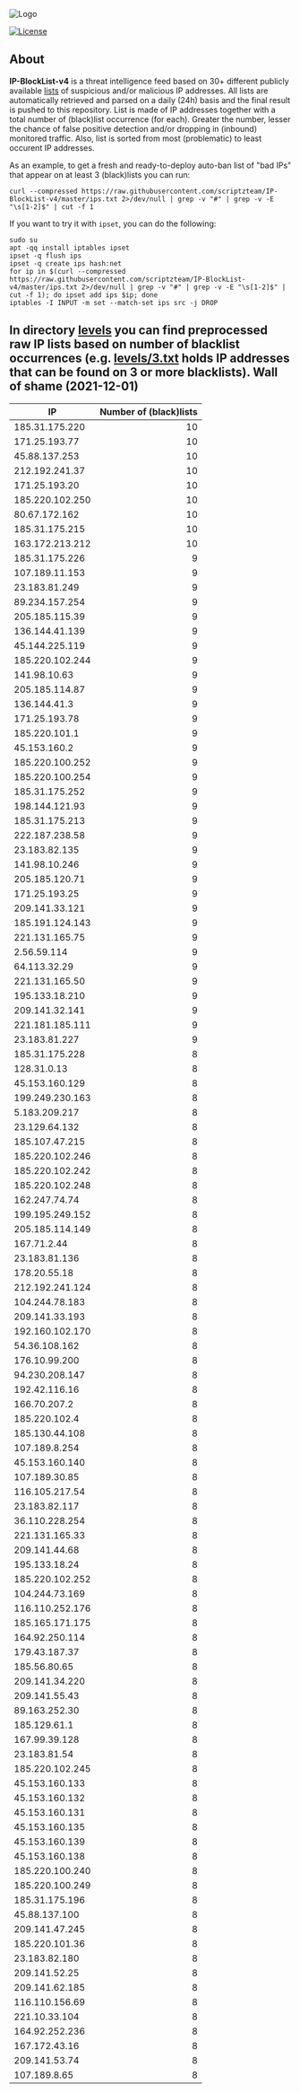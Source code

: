 ![Logo](https://i.imgur.com/PyKLAe7.png)

[![License](https://img.shields.io/badge/license-The_Unlicense-red.svg)](https://unlicense.org/)

About
----

**IP-BlockList-v4** is a threat intelligence feed based on 30+ different publicly available [lists](https://github.com/stamparm/maltrail) of suspicious and/or malicious IP addresses. All lists are automatically retrieved and parsed on a daily (24h) basis and the final result is pushed to this repository. List is made of IP addresses together with a total number of (black)list occurrence (for each). Greater the number, lesser the chance of false positive detection and/or dropping in (inbound) monitored traffic. Also, list is sorted from most (problematic) to least occurent IP addresses.

As an example, to get a fresh and ready-to-deploy auto-ban list of "bad IPs" that appear on at least 3 (black)lists you can run:

```
curl --compressed https://raw.githubusercontent.com/scriptzteam/IP-BlockList-v4/master/ips.txt 2>/dev/null | grep -v "#" | grep -v -E "\s[1-2]$" | cut -f 1
```

If you want to try it with `ipset`, you can do the following:

```
sudo su
apt -qq install iptables ipset
ipset -q flush ips
ipset -q create ips hash:net
for ip in $(curl --compressed https://raw.githubusercontent.com/scriptzteam/IP-BlockList-v4/master/ips.txt 2>/dev/null | grep -v "#" | grep -v -E "\s[1-2]$" | cut -f 1); do ipset add ips $ip; done
iptables -I INPUT -m set --match-set ips src -j DROP
```

In directory [levels](levels) you can find preprocessed raw IP lists based on number of blacklist occurrences (e.g. [levels/3.txt](levels/3.txt) holds IP addresses that can be found on 3 or more blacklists).
Wall of shame (2021-12-01)
----

|IP|Number of (black)lists|
|---|--:|
185.31.175.220|10
171.25.193.77|10
45.88.137.253|10
212.192.241.37|10
171.25.193.20|10
185.220.102.250|10
80.67.172.162|10
185.31.175.215|10
163.172.213.212|10
185.31.175.226|9
107.189.11.153|9
23.183.81.249|9
89.234.157.254|9
205.185.115.39|9
136.144.41.139|9
45.144.225.119|9
185.220.102.244|9
141.98.10.63|9
205.185.114.87|9
136.144.41.3|9
171.25.193.78|9
185.220.101.1|9
45.153.160.2|9
185.220.100.252|9
185.220.100.254|9
185.31.175.252|9
198.144.121.93|9
185.31.175.213|9
222.187.238.58|9
23.183.82.135|9
141.98.10.246|9
205.185.120.71|9
171.25.193.25|9
209.141.33.121|9
185.191.124.143|9
221.131.165.75|9
2.56.59.114|9
64.113.32.29|9
221.131.165.50|9
195.133.18.210|9
209.141.32.141|9
221.181.185.111|9
23.183.81.227|9
185.31.175.228|8
128.31.0.13|8
45.153.160.129|8
199.249.230.163|8
5.183.209.217|8
23.129.64.132|8
185.107.47.215|8
185.220.102.246|8
185.220.102.242|8
185.220.102.248|8
162.247.74.74|8
199.195.249.152|8
205.185.114.149|8
167.71.2.44|8
23.183.81.136|8
178.20.55.18|8
212.192.241.124|8
104.244.78.183|8
209.141.33.193|8
192.160.102.170|8
54.36.108.162|8
176.10.99.200|8
94.230.208.147|8
192.42.116.16|8
166.70.207.2|8
185.220.102.4|8
185.130.44.108|8
107.189.8.254|8
45.153.160.140|8
107.189.30.85|8
116.105.217.54|8
23.183.82.117|8
36.110.228.254|8
221.131.165.33|8
209.141.44.68|8
195.133.18.24|8
185.220.102.252|8
104.244.73.169|8
116.110.252.176|8
185.165.171.175|8
164.92.250.114|8
179.43.187.37|8
185.56.80.65|8
209.141.34.220|8
209.141.55.43|8
89.163.252.30|8
185.129.61.1|8
167.99.39.128|8
23.183.81.54|8
185.220.102.245|8
45.153.160.133|8
45.153.160.132|8
45.153.160.131|8
45.153.160.135|8
45.153.160.139|8
45.153.160.138|8
185.220.100.240|8
185.220.100.249|8
185.31.175.196|8
45.88.137.100|8
209.141.47.245|8
185.220.101.36|8
23.183.82.180|8
209.141.52.25|8
209.141.62.185|8
116.110.156.69|8
221.10.33.104|8
164.92.252.236|8
167.172.43.16|8
209.141.53.74|8
107.189.8.65|8
